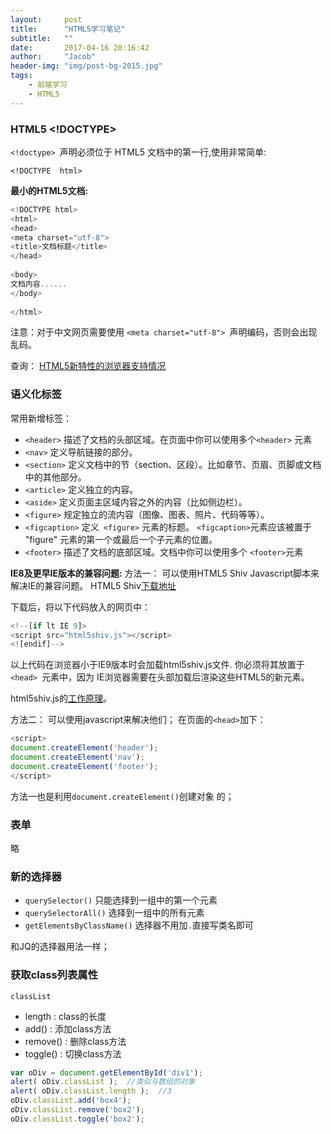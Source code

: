 ```yaml
---
layout:     post
title:      "HTML5学习笔记"
subtitle:   ""
date:       2017-04-16 20:16:42
author:     "Jacob"
header-img: "img/post-bg-2015.jpg"
tags:
    - 前端学习
    - HTML5
---
```


### HTML5 <!DOCTYPE>

`<!doctype> `声明必须位于 HTML5 文档中的第一行,使用非常简单:
```
<!DOCTYPE  html>
```
**最小的HTML5文档:**
```javascript
<!DOCTYPE html>
<html>
<head>
<meta charset="utf-8">
<title>文档标题</title>
</head>
 
<body>
文档内容......
</body>
 
</html>
```
注意：对于中文网页需要使用 `<meta charset="utf-8"> `声明编码，否则会出现乱码。

查询： [HTML5新特性的浏览器支持情况](http://www.caniuse.com/#index "HTML5新特性的浏览器支持情况")


### 语义化标签
常用新增标签：
- `<header>`
  描述了文档的头部区域。在页面中你可以使用多个`<header>` 元素
- `<nav>`
  定义导航链接的部分。
- `<section>`
  定义文档中的节（section、区段）。比如章节、页眉、页脚或文档中的其他部分。
- `<article>`
  定义独立的内容。
- `<aside>`
  定义页面主区域内容之外的内容（比如侧边栏）。
- `<figure>`
  规定独立的流内容（图像、图表、照片、代码等等）。
- `<figcaption>`
  定义` <figure>` 元素的标题。
  `<figcaption>`元素应该被置于 "figure" 元素的第一个或最后一个子元素的位置。
- `<footer>`
  描述了文档的底部区域。文档中你可以使用多个 `<footer>`元素

**IE8及更早IE版本的兼容问题:**
方法一：
可以使用HTML5 Shiv Javascript脚本来解决IE的兼容问题。
HTML5 Shiv[下载地址](http://cdn.static.runoob.com/libs/html5shiv/3.7/html5shiv.min.js "下载地址")

下载后，将以下代码放入的网页中：
```javascript
<!--[if lt IE 9]>
<script src="html5shiv.js"></script>
<![endif]-->
```
以上代码在浏览器小于IE9版本时会加载html5shiv.js文件. 你必须将其放置于`<head> `元素中，因为 IE浏览器需要在头部加载后渲染这些HTML5的新元素。

html5shiv.js的[工作原理](http://www.qdfuns.com/notes/17631/a20a0f394d460cdd66fc7ffb0d68d6fb.html "工作原理")。

方法二：
可以使用javascript来解决他们；
在页面的`<head>`加下：
```javascript
<script>
document.createElement('header');
document.createElement('nav');
document.createElement('footer');
</script>
```
方法一也是利用`document.createElement()`创建对象
的；
### 表单
略
### 新的选择器
- `querySelector()`
  只能选择到一组中的第一个元素
- `querySelectorAll()`
  选择到一组中的所有元素
- `getElementsByClassName()`
  选择器不用加`.`直接写类名即可

和JQ的选择器用法一样；
### 获取class列表属性
`classList`
- length :  class的长度
- add()  :  添加class方法
- remove()  :  删除class方法
- toggle() :  切换class方法 

```javascript
var oDiv = document.getElementById('div1');
alert( oDiv.classList );  //类似与数组的对象
alert( oDiv.classList.length );  //3
oDiv.classList.add('box4');
oDiv.classList.remove('box2');
oDiv.classList.toggle('box2');
```

